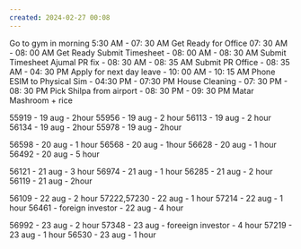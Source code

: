 ```yaml
---
created: 2024-02-27 00:08
---
```

Go to gym in morning 5:30 AM - 07: 30 AM
Get Ready for Office 07: 30 AM - 08: 00 AM Get Ready
Submit Timesheet - 08: 00 AM - 08: 30 AM Submit Timesheet
Ajumal PR fix - 08: 30 AM - 08: 35 AM Submit PR
Office - 08: 35 AM - 04: 30 PM 
Apply for next day leave - 10: 00 AM - 10: 15 AM
Phone ESIM to Physical Sim - 04:30 PM - 07:30 PM
House Cleaning - 07: 30 PM - 08: 30 PM 
Pick Shilpa from airport - 08: 30 PM - 09: 30 PM
Matar Mashroom + rice 






55919 - 19 aug - 2hour
55956 - 19 aug - 2 hour
56113 - 19 aug - 2 hour
56134 - 19 aug - 2hour
55978 - 19 aug - 2hour

56598 - 20 aug - 1 hour
56568 - 20 aug - 1hour
56628 - 20 aug - 1 hour
56492 - 20 aug - 5 hour

56121 - 21 aug - 3 hour
56974 - 21 aug - 1 hour
56285 - 21 aug - 2 hour
56119 - 21 aug - 2hour

56109 - 22 aug - 2 hour
57222,57230 - 22 aug - 1 hour
57214 - 22 aug - 1 hour
56461 - foreign investor - 22 aug - 4 hour 


56992 - 23 aug - 2 hour
57348 - 23 aug - foreeign investor - 4 hour
57219 - 23 aug - 1 hour
56530 - 23 aug - 1 hour
